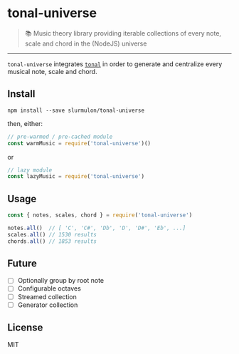 # tonal-universe

> :books: Music theory library providing iterable collections of every note, scale and chord in the (NodeJS) universe 

---

`tonal-universe` integrates [`tonal`](https://npmjs.com/tonal) in order to generate and centralize every musical note, scale and chord.

## Install

`npm install --save slurmulon/tonal-universe`

then, either:

```js
// pre-warmed / pre-cached module
const warmMusic = require('tonal-universe')()
```

or

```js
// lazy module
const lazyMusic = require('tonal-universe')
```

## Usage

```js
const { notes, scales, chord } = require('tonal-universe')

notes.all()  // [ 'C', 'C#', 'Db', 'D', 'D#', 'Eb', ...]
scales.all() // 1530 results
chords.all() // 1853 results
```

## Future

- [ ] Optionally group by root note
- [ ] Configurable octaves
- [ ] Streamed collection
- [ ] Generator collection

## License

MIT
